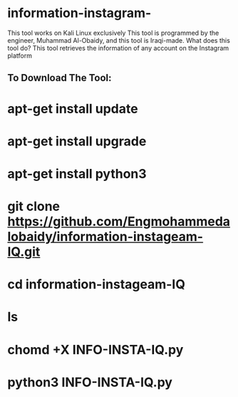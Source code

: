 # information-instagram-
This tool works on Kali Linux exclusively This tool is programmed by the engineer, Muhammad Al-Obaidy, and this tool is Iraqi-made.
What does this tool do? 
This tool retrieves the information of any account on the Instagram platform  

To Download The Tool:
------------------------------
# apt-get install update
# apt-get install upgrade
# apt-get install python3 
# git clone https://github.com/Engmohammedalobaidy/information-instageam-IQ.git
# cd information-instageam-IQ 
# ls
# chomd +X INFO-INSTA-IQ.py 
# python3 INFO-INSTA-IQ.py

